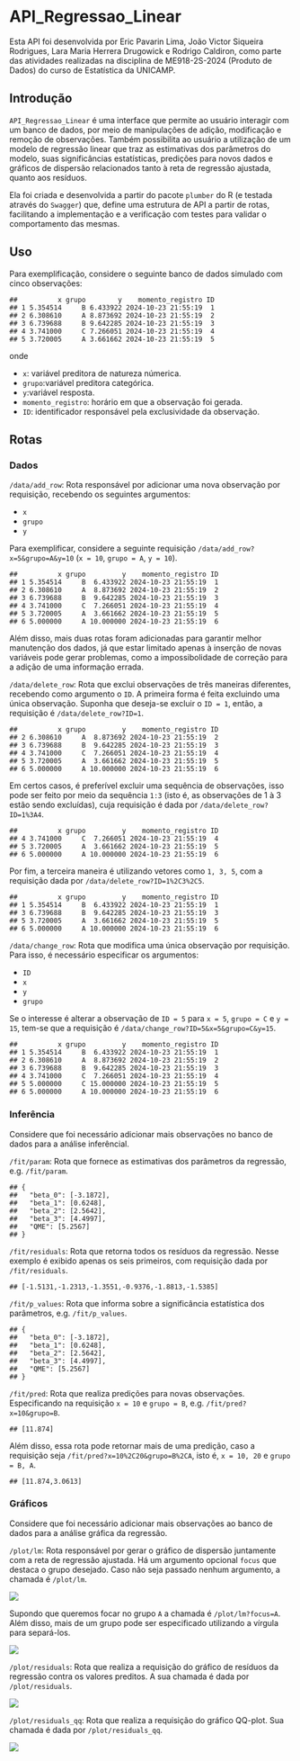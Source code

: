 
# API_Regressao_Linear

Esta API foi desenvolvida por Eric Pavarin Lima, João Victor Siqueira
Rodrigues, Lara Maria Herrera Drugowick e Rodrigo Caldiron, como parte
das atividades realizadas na disciplina de ME918-2S-2024 (Produto de
Dados) do curso de Estatística da UNICAMP.

## Introdução

`API_Regressao_Linear` é uma interface que permite ao usuário interagir
com um banco de dados, por meio de manipulações de adição, modificação e
remoção de observações. Também possibilita ao usuário a utilização de um
modelo de regressão linear que traz as estimativas dos parâmetros do
modelo, suas significâncias estatísticas, predições para novos dados e
gráficos de dispersão relacionados tanto à reta de regressão ajustada,
quanto aos resíduos.

Ela foi criada e desenvolvida a partir do pacote `plumber` do R (e
testada através do `Swagger`) que, define uma estrutura de API a partir
de rotas, facilitando a implementação e a verificação com testes para
validar o comportamento das mesmas.

## Uso

Para exemplificação, considere o seguinte banco de dados simulado com
cinco observações:

    ##          x grupo        y    momento_registro ID
    ## 1 5.354514     B 6.433922 2024-10-23 21:55:19  1
    ## 2 6.308610     A 8.873692 2024-10-23 21:55:19  2
    ## 3 6.739688     B 9.642285 2024-10-23 21:55:19  3
    ## 4 3.741000     C 7.266051 2024-10-23 21:55:19  4
    ## 5 3.720005     A 3.661662 2024-10-23 21:55:19  5

onde

- `x`: variável preditora de natureza númerica.
- `grupo`:variável preditora categórica.
- `y`:variável resposta.
- `momento_registro`: horário em que a observação foi gerada.
- `ID`: identificador responsável pela exclusividade da observação.

## Rotas

### Dados

`/data/add_row`: Rota responsável por adicionar uma nova observação por
requisição, recebendo os seguintes argumentos:

- `x`
- `grupo`
- `y`

Para exemplificar, considere a seguinte requisição
`/data/add_row?x=5&grupo=A&y=10` (`x = 10`, `grupo = A`, `y = 10`).

    ##          x grupo         y    momento_registro ID
    ## 1 5.354514     B  6.433922 2024-10-23 21:55:19  1
    ## 2 6.308610     A  8.873692 2024-10-23 21:55:19  2
    ## 3 6.739688     B  9.642285 2024-10-23 21:55:19  3
    ## 4 3.741000     C  7.266051 2024-10-23 21:55:19  4
    ## 5 3.720005     A  3.661662 2024-10-23 21:55:19  5
    ## 6 5.000000     A 10.000000 2024-10-23 21:55:19  6

Além disso, mais duas rotas foram adicionadas para garantir melhor
manutenção dos dados, já que estar limitado apenas à inserção de novas
variáveis pode gerar problemas, como a impossibolidade de correção para
a adição de uma informação errada.

`/data/delete_row`: Rota que exclui observações de três maneiras
diferentes, recebendo como argumento o `ID`. A primeira forma é feita
excluindo uma única observação. Suponha que deseja-se excluir o
`ID = 1`, então, a requisição é `/data/delete_row?ID=1`.

    ##          x grupo         y    momento_registro ID
    ## 2 6.308610     A  8.873692 2024-10-23 21:55:19  2
    ## 3 6.739688     B  9.642285 2024-10-23 21:55:19  3
    ## 4 3.741000     C  7.266051 2024-10-23 21:55:19  4
    ## 5 3.720005     A  3.661662 2024-10-23 21:55:19  5
    ## 6 5.000000     A 10.000000 2024-10-23 21:55:19  6

Em certos casos, é preferível excluir uma sequência de observações, isso
pode ser feito por meio da sequência `1:3` (isto é, as observações de 1
à 3 estão sendo excluídas), cuja requisição é dada por
`/data/delete_row?ID=1%3A4`.

    ##          x grupo         y    momento_registro ID
    ## 4 3.741000     C  7.266051 2024-10-23 21:55:19  4
    ## 5 3.720005     A  3.661662 2024-10-23 21:55:19  5
    ## 6 5.000000     A 10.000000 2024-10-23 21:55:19  6

Por fim, a terceira maneira é utilizando vetores como `1, 3, 5`, com a
requisição dada por `/data/delete_row?ID=1%2C3%2C5`.

    ##          x grupo         y    momento_registro ID
    ## 1 5.354514     B  6.433922 2024-10-23 21:55:19  1
    ## 3 6.739688     B  9.642285 2024-10-23 21:55:19  3
    ## 5 3.720005     A  3.661662 2024-10-23 21:55:19  5
    ## 6 5.000000     A 10.000000 2024-10-23 21:55:19  6

`/data/change_row`: Rota que modifica uma única observação por
requisição. Para isso, é necessário especificar os argumentos:

- `ID`
- `x`
- `y`
- `grupo`

Se o interesse é alterar a observação de `ID = 5` para `x = 5`,
`grupo = C` e `y = 15`, tem-se que a requisição é
`/data/change_row?ID=5&x=5&grupo=C&y=15`.

    ##          x grupo         y    momento_registro ID
    ## 1 5.354514     B  6.433922 2024-10-23 21:55:19  1
    ## 2 6.308610     A  8.873692 2024-10-23 21:55:19  2
    ## 3 6.739688     B  9.642285 2024-10-23 21:55:19  3
    ## 4 3.741000     C  7.266051 2024-10-23 21:55:19  4
    ## 5 5.000000     C 15.000000 2024-10-23 21:55:19  5
    ## 6 5.000000     A 10.000000 2024-10-23 21:55:19  6

### Inferência

Considere que foi necessário adicionar mais observações no banco de
dados para a análise inferêncial.

`/fit/param`: Rota que fornece as estimativas dos parâmetros da
regressão, e.g. `/fit/param`.

    ## {
    ##   "beta_0": [-3.1872],
    ##   "beta_1": [0.6248],
    ##   "beta_2": [2.5642],
    ##   "beta_3": [4.4997],
    ##   "QME": [5.2567]
    ## }

`/fit/residuals`: Rota que retorna todos os resíduos da regressão. Nesse
exemplo é exibido apenas os seis primeiros, com requisição dada por
`/fit/residuals`.

    ## [-1.5131,-1.2313,-1.3551,-0.9376,-1.8813,-1.5385]

`/fit/p_values`: Rota que informa sobre a significância estatística dos
parâmetros, e.g. `/fit/p_values`.

    ## {
    ##   "beta_0": [-3.1872],
    ##   "beta_1": [0.6248],
    ##   "beta_2": [2.5642],
    ##   "beta_3": [4.4997],
    ##   "QME": [5.2567]
    ## }

`/fit/pred`: Rota que realiza predições para novas observações.
Especificando na requisição `x = 10` e `grupo = B`,
e.g. `/fit/pred?x=10&grupo=B`.

    ## [11.874]

Além disso, essa rota pode retornar mais de uma predição, caso a
requisição seja `/fit/pred?x=10%2C20&grupo=B%2CA`, isto é, `x = 10, 20`
e `grupo = B, A`.

    ## [11.874,3.0613]

### Gráficos

Considere que foi necessário adicionar mais observações ao banco de
dados para a análise gráfica da regressão.

`/plot/lm`: Rota responsável por gerar o gráfico de dispersão juntamente
com a reta de regressão ajustada. Há um argumento opcional `focus` que
destaca o grupo desejado. Caso não seja passado nenhum argumento, a
chamada é `/plot/lm`.

![](README_files/figure-gfm/unnamed-chunk-15-1.png)<!-- -->

Supondo que queremos focar no grupo `A` a chamada é `/plot/lm?focus=A`.
Além disso, mais de um grupo pode ser especificado utilizando a vírgula
para separá-los.

![](README_files/figure-gfm/unnamed-chunk-16-1.png)<!-- -->

`/plot/residuals`: Rota que realiza a requisição do gráfico de resíduos
da regressão contra os valores preditos. A sua chamada é dada por
`/plot/residuals`.

![](README_files/figure-gfm/unnamed-chunk-17-1.png)<!-- -->

`/plot/residuals_qq`: Rota que realiza a requisição do gráfico QQ-plot.
Sua chamada é dada por `/plot/residuals_qq`.

![](README_files/figure-gfm/unnamed-chunk-18-1.png)<!-- -->
